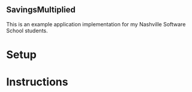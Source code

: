 SavingsMultiplied
-----------------

This is an example application implementation for my Nashville Software School students.


Setup
=====



Instructions
============
